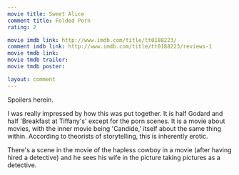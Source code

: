 ```yaml
---
movie title: Sweet Alice
comment title: Folded Porn
rating: 2

movie imdb link: http://www.imdb.com/title/tt0188223/
comment imdb link: http://www.imdb.com/title/tt0188223/reviews-1
movie tmdb link: 
movie tmdb trailer: 
movie tmdb poster: 

layout: comment
---
```


Spoilers herein.

I was really impressed by how this was put together. It is half Godard and half 'Breakfast at Tiffany's' except for the porn scenes. It is a movie about movies, with the inner movie being 'Candide,' itself about the same thing within. According to theorists of storytelling, this is inherently erotic.

There's a scene in the movie of the hapless cowboy in a movie (after having hired a detective) and he sees his wife in the picture taking pictures as a detective.